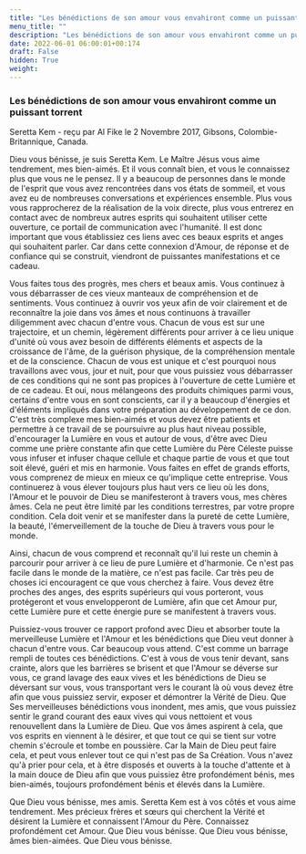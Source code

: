 ```yaml
---
title: "Les bénédictions de son amour vous envahiront comme un puissant torrent"
menu_title: ""
description: "Les bénédictions de son amour vous envahiront comme un puissant torrent"
date: 2022-06-01 06:00:01+00:174
draft: False
hidden: True
weight:
---
```

### Les bénédictions de son amour vous envahiront comme un puissant torrent

Seretta Kem - reçu par Al Fike le 2 Novembre 2017, Gibsons, Colombie-Britannique, Canada.

Dieu vous bénisse, je suis Seretta Kem. Le Maître Jésus vous aime tendrement, mes bien-aimés. Et il vous connaît bien, et vous le connaissez plus que vous ne le pensez. Il y a beaucoup de personnes dans le monde de l'esprit que vous avez rencontrées dans vos états de sommeil, et vous avez eu de nombreuses conversations et expériences ensemble. Plus vous vous rapprocherez de la réalisation de la voix directe, plus vous entrerez en contact avec de nombreux autres esprits qui souhaitent utiliser cette ouverture, ce portail de communication avec l'humanité. Il est donc important que vous établissiez ces liens avec ces beaux esprits et anges qui souhaitent parler. Car dans cette connexion d'Amour, de réponse et de confiance qui se construit, viendront de puissantes manifestations et ce cadeau.

Vous faites tous des progrès, mes chers et beaux amis. Vous continuez à vous débarrasser de ces vieux manteaux de compréhension et de sentiments. Vous continuez à ouvrir vos yeux afin de voir clairement et de reconnaître la joie dans vos âmes et nous continuons à travailler diligemment avec chacun d'entre vous. Chacun de vous est sur une trajectoire, et un chemin, légèrement différents pour arriver à ce lieu unique d'unité où vous avez besoin de différents éléments et aspects de la croissance de l'âme, de la guérison physique, de la compréhension mentale et de la conscience. Chacun de vous est unique et c'est pourquoi nous travaillons avec vous, jour et nuit, pour que vous puissiez vous débarrasser de ces conditions qui ne sont pas propices à l'ouverture de cette Lumière et de ce cadeau. Et oui, nous mélangeons des produits chimiques parmi vous, certains d'entre vous en sont conscients, car il y a beaucoup d'énergies et d'éléments impliqués dans votre préparation au développement de ce don. C'est très complexe mes bien-aimés et vous devez être patients et permettre à ce travail de se poursuivre au plus haut niveau possible, d'encourager la Lumière en vous et autour de vous, d'être avec Dieu comme une prière constante afin que cette Lumière du Père Céleste puisse vous infuser et infuser chaque cellule et chaque partie de vous et que tout soit élevé, guéri et mis en harmonie. Vous faites en effet de grands efforts, vous comprenez de mieux en mieux ce qu'implique cette entreprise. Vous continuerez à vous élever toujours plus haut vers ce lieu où les dons, l'Amour et le pouvoir de Dieu se manifesteront à travers vous, mes chères âmes. Cela ne peut être limité par les conditions terrestres, par votre propre condition. Cela doit venir et se manifester dans la pureté de cette Lumière, la beauté, l'émerveillement de la touche de Dieu à travers vous pour le monde.

Ainsi, chacun de vous comprend et reconnaît qu'il lui reste un chemin à parcourir pour arriver à ce lieu de pure Lumière et d'harmonie. Ce n'est pas facile dans le monde de la matière, ce n'est pas facile. Car très peu de choses ici encouragent ce que vous cherchez à faire. Vous devez être proches des anges, des esprits supérieurs qui vous porteront, vous protégeront et vous envelopperont de Lumière, afin que cet Amour pur, cette Lumière pure et cette énergie pure se manifestent à travers vous.

Puissiez-vous trouver ce rapport profond avec Dieu et absorber toute la merveilleuse Lumière et l'Amour et les bénédictions que Dieu veut donner à chacun d'entre vous. Car beaucoup vous attend. C'est comme un barrage rempli de toutes ces bénédictions. C'est à vous de vous tenir devant, sans crainte, alors que les barrières se brisent et que l'Amour se déverse sur vous, ce grand lavage des eaux vives et les bénédictions de Dieu se déversant sur vous, vous transportant vers le courant là où vous devez être afin que vous puissiez servir, exposer et démontrer la Vérité de Dieu. Que Ses merveilleuses bénédictions vous inondent, mes amis, que vous puissiez sentir le grand courant des eaux vives qui vous nettoient et vous renouvellent dans la Lumière de Dieu. Que vos âmes aspirent à cela, que vos esprits en viennent à le désirer, et que tout ce qui se tient sur votre chemin s'écroule et tombe en poussière. Car la Main de Dieu peut faire cela, et peut vous enlever tout ce qui n'est pas de Sa Création. Vous n'avez qu'à prier pour cela, et à être disposés et ouverts à la touche d'attente et à la main douce de Dieu afin que vous puissiez être profondément bénis, mes bien-aimés, toujours profondément bénis et élevés dans la Lumière.

Que Dieu vous bénisse, mes amis. Seretta Kem est à vos côtés et vous aime tendrement. Mes précieux frères et sœurs qui cherchent la Vérité et désirent la Lumière et connaissent l'Amour du Père. Connaissez profondément cet Amour. Que Dieu vous bénisse. Que Dieu vous bénisse, âmes bien-aimées. Que Dieu vous bénisse.
